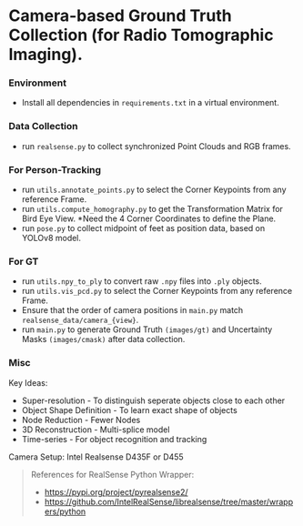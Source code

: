 # Camera-based Ground Truth Collection (for Radio Tomographic Imaging).

### Environment 
- Install all dependencies in `requirements.txt` in a virtual environment. 

### Data Collection
- run ` realsense.py ` to collect synchronized Point Clouds and RGB frames.

### For Person-Tracking
- run ` utils.annotate_points.py ` to select the Corner Keypoints from any reference Frame. 
- run ` utils.compute_homography.py ` to get the Transformation Matrix for Bird Eye View. *Need the 4 Corner Coordinates to define the Plane.   
- run ` pose.py ` to collect midpoint of feet as position data, based on YOLOv8 model. 

### For GT
- run `utils.npy_to_ply` to convert raw `.npy` files into `.ply` objects. 
- run `utils.vis_pcd.py` to select the Corner Keypoints from any reference Frame.
- Ensure that the order of camera positions in `main.py` match `realsense_data/camera_{view}`. 
- run ` main.py ` to generate Ground Truth `(images/gt)` and Uncertainty Masks `(images/cmask)` after data collection. 

### Misc

Key Ideas:
- Super-resolution - To distinguish seperate objects close to each other
- Object Shape Definition - To learn exact shape of objects
- Node Reduction - Fewer Nodes
- 3D Reconstruction - Multi-splice model
- Time-series - For object recognition and tracking

Camera Setup: Intel Realsense D435F or D455

> References for RealSense Python Wrapper: 
> - https://pypi.org/project/pyrealsense2/
> - https://github.com/IntelRealSense/librealsense/tree/master/wrappers/python
